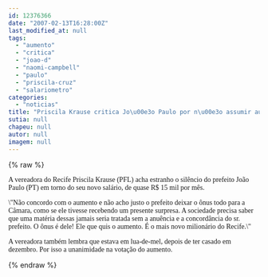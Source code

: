 ```yaml
---
id: 12376366
date: "2007-02-13T16:28:00Z"
last_modified_at: null
tags:
  - "aumento"
  - "critica"
  - "joao-d"
  - "naomi-campbell"
  - "paulo"
  - "priscila-cruz"
  - "salariometro"
categories:
  - "noticias"
title: "Priscila Krause critica Jo\u00e3o Paulo por n\u00e3o assumir aumento de sal\u00e1rio"
sutia: null
chapeu: null
autor: null
imagem: null
---
```

{% raw %}
<p><P><FONT face=Verdana>A vereadora do Recife Priscila Krause (PFL) acha estranho o silêncio do prefeito João Paulo (PT) em torno do seu novo salário, de quase R$ 15 mil por mês. </FONT></P></p>
<p><P><FONT face=Verdana>\"Não concordo com o aumento e não acho justo o prefeito deixar o ônus todo para a Câmara, como se ele tivesse recebendo um presente surpresa. A sociedade precisa saber que uma matéria dessas jamais seria tratada sem a anuência e a concordância do sr. prefeito. O ônus é dele! Ele que quis o aumento. É o mais novo milionário do Recife.\"</FONT></P></p>
<p><P><FONT face=Verdana>A vereadora também lembra que estava em lua-de-mel, depois de ter casado em dezembro. Por isso a unanimidade na votação do aumento.</FONT></P> </p>
{% endraw %}
